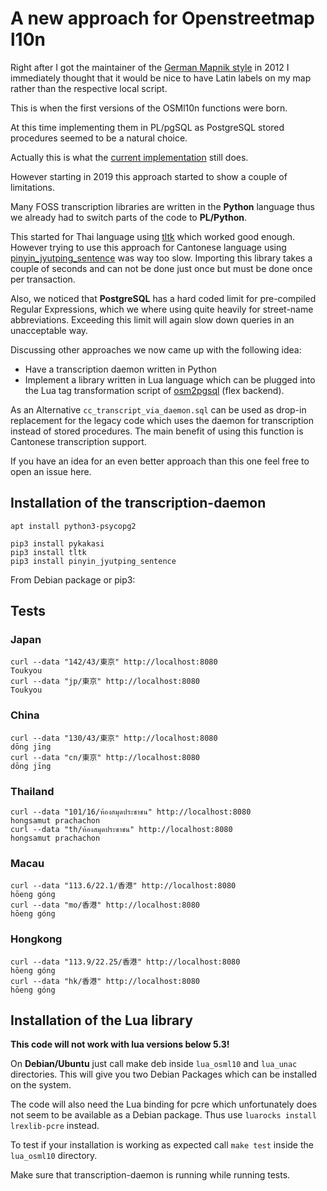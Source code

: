 # A new approach for Openstreetmap l10n

Right after I got the maintainer of the [German Mapnik style](https://github.com/giggls/openstreetmap-carto-de)
in 2012 I immediately thought that it would be nice to have Latin labels on
my map rather than the respective local script.

This is when the first versions of the OSMl10n functions were born.

At this time implementing them in PL/pgSQL as PostgreSQL stored procedures
seemed to be a natural choice.

Actually this is what the [current implementation](https://github.com/giggls/mapnik-german-l10n)
still does.

However starting in 2019 this approach started to show a couple of
limitations.

Many FOSS transcription libraries are written in the **Python** language thus we
already had to switch parts of the code to **PL/Python**.

This started for Thai language using [tltk](https://pypi.org/project/tltk/)
which worked good enough. However trying to use this approach for Cantonese language using
[pinyin_jyutping_sentence](https://pypi.org/project/pinyin_jyutping_sentence/)
was way too slow. Importing this library takes a couple of seconds and can
not be done just once but must be done once per transaction.

Also, we noticed that **PostgreSQL** has a hard coded limit for pre-compiled
Regular Expressions, which we where using quite heavily for street-name
abbreviations. Exceeding this limit will again slow down queries in an
unacceptable way.

Discussing other approaches we now came up with the following idea:

* Have a transcription daemon written in Python
* Implement a library written in Lua language which can be plugged into the
  Lua tag transformation script of [osm2pgsql](https://github.com/openstreetmap/osm2pgsql)
  (flex backend).

As an Alternative ``cc_transcript_via_daemon.sql`` can be used as drop-in
replacement for the legacy code which uses the daemon for transcription
instead of stored procedures.  The main benefit of using this function is
Cantonese transcription support.

If you have an idea for an even better approach than this one feel free to
open an issue here.


## Installation of the transcription-daemon

```
apt install python3-psycopg2

pip3 install pykakasi
pip3 install tltk
pip3 install pinyin_jyutping_sentence
```

From Debian package or pip3:

## Tests

### Japan
```
curl --data "142/43/東京" http://localhost:8080
Toukyou
curl --data "jp/東京" http://localhost:8080
Toukyou
```

### China
```
curl --data "130/43/東京" http://localhost:8080
dōng jīng
curl --data "cn/東京" http://localhost:8080
dōng jīng
```

### Thailand
```
curl --data "101/16/ห้องสมุดประชาชน" http://localhost:8080
hongsamut prachachon
curl --data "th/ห้องสมุดประชาชน" http://localhost:8080
hongsamut prachachon
```

### Macau
```
curl --data "113.6/22.1/香港" http://localhost:8080
hōeng góng
curl --data "mo/香港" http://localhost:8080
hōeng góng
```

### Hongkong
```
curl --data "113.9/22.25/香港" http://localhost:8080
hōeng góng
curl --data "hk/香港" http://localhost:8080
hōeng góng
```

## Installation of the Lua library

**This code will not work with lua versions below 5.3!**

On **Debian/Ubuntu** just call make deb inside ``lua_osml10`` and ``lua_unac``
directories. This will give you two Debian Packages which can be installed
on the system.

The code will also need the Lua binding for pcre which unfortunately does
not seem to be available as a Debian package.  Thus use ``luarocks install
lrexlib-pcre`` instead.

To test if your installation is working as expected call ``make
test`` inside the ``lua_osml10`` directory.

Make sure that transcription-daemon is running while running tests.
